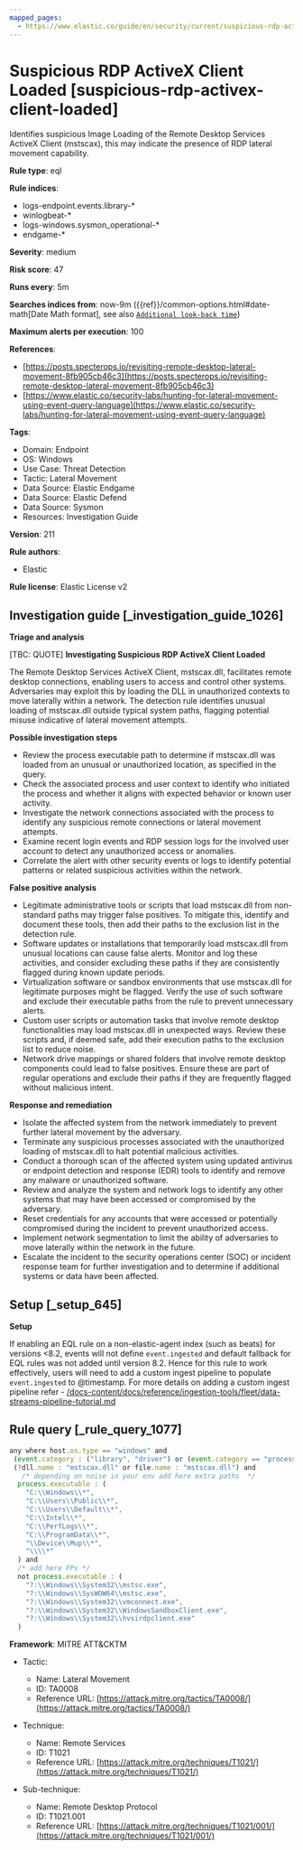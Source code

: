 ```yaml
---
mapped_pages:
  - https://www.elastic.co/guide/en/security/current/suspicious-rdp-activex-client-loaded.html
---
```


# Suspicious RDP ActiveX Client Loaded [suspicious-rdp-activex-client-loaded]

Identifies suspicious Image Loading of the Remote Desktop Services ActiveX Client (mstscax), this may indicate the presence of RDP lateral movement capability.

**Rule type**: eql

**Rule indices**:

* logs-endpoint.events.library-*
* winlogbeat-*
* logs-windows.sysmon_operational-*
* endgame-*

**Severity**: medium

**Risk score**: 47

**Runs every**: 5m

**Searches indices from**: now-9m ({{ref}}/common-options.html#date-math[Date Math format], see also [`Additional look-back time`](docs-content://solutions/security/detect-and-alert/create-detection-rule.md#rule-schedule))

**Maximum alerts per execution**: 100

**References**:

* [https://posts.specterops.io/revisiting-remote-desktop-lateral-movement-8fb905cb46c3](https://posts.specterops.io/revisiting-remote-desktop-lateral-movement-8fb905cb46c3)
* [https://www.elastic.co/security-labs/hunting-for-lateral-movement-using-event-query-language](https://www.elastic.co/security-labs/hunting-for-lateral-movement-using-event-query-language)

**Tags**:

* Domain: Endpoint
* OS: Windows
* Use Case: Threat Detection
* Tactic: Lateral Movement
* Data Source: Elastic Endgame
* Data Source: Elastic Defend
* Data Source: Sysmon
* Resources: Investigation Guide

**Version**: 211

**Rule authors**:

* Elastic

**Rule license**: Elastic License v2

## Investigation guide [_investigation_guide_1026]

**Triage and analysis**

[TBC: QUOTE]
**Investigating Suspicious RDP ActiveX Client Loaded**

The Remote Desktop Services ActiveX Client, mstscax.dll, facilitates remote desktop connections, enabling users to access and control other systems. Adversaries may exploit this by loading the DLL in unauthorized contexts to move laterally within a network. The detection rule identifies unusual loading of mstscax.dll outside typical system paths, flagging potential misuse indicative of lateral movement attempts.

**Possible investigation steps**

* Review the process executable path to determine if mstscax.dll was loaded from an unusual or unauthorized location, as specified in the query.
* Check the associated process and user context to identify who initiated the process and whether it aligns with expected behavior or known user activity.
* Investigate the network connections associated with the process to identify any suspicious remote connections or lateral movement attempts.
* Examine recent login events and RDP session logs for the involved user account to detect any unauthorized access or anomalies.
* Correlate the alert with other security events or logs to identify potential patterns or related suspicious activities within the network.

**False positive analysis**

* Legitimate administrative tools or scripts that load mstscax.dll from non-standard paths may trigger false positives. To mitigate this, identify and document these tools, then add their paths to the exclusion list in the detection rule.
* Software updates or installations that temporarily load mstscax.dll from unusual locations can cause false alerts. Monitor and log these activities, and consider excluding these paths if they are consistently flagged during known update periods.
* Virtualization software or sandbox environments that use mstscax.dll for legitimate purposes might be flagged. Verify the use of such software and exclude their executable paths from the rule to prevent unnecessary alerts.
* Custom user scripts or automation tasks that involve remote desktop functionalities may load mstscax.dll in unexpected ways. Review these scripts and, if deemed safe, add their execution paths to the exclusion list to reduce noise.
* Network drive mappings or shared folders that involve remote desktop components could lead to false positives. Ensure these are part of regular operations and exclude their paths if they are frequently flagged without malicious intent.

**Response and remediation**

* Isolate the affected system from the network immediately to prevent further lateral movement by the adversary.
* Terminate any suspicious processes associated with the unauthorized loading of mstscax.dll to halt potential malicious activities.
* Conduct a thorough scan of the affected system using updated antivirus or endpoint detection and response (EDR) tools to identify and remove any malware or unauthorized software.
* Review and analyze the system and network logs to identify any other systems that may have been accessed or compromised by the adversary.
* Reset credentials for any accounts that were accessed or potentially compromised during the incident to prevent unauthorized access.
* Implement network segmentation to limit the ability of adversaries to move laterally within the network in the future.
* Escalate the incident to the security operations center (SOC) or incident response team for further investigation and to determine if additional systems or data have been affected.


## Setup [_setup_645]

**Setup**

If enabling an EQL rule on a non-elastic-agent index (such as beats) for versions <8.2, events will not define `event.ingested` and default fallback for EQL rules was not added until version 8.2. Hence for this rule to work effectively, users will need to add a custom ingest pipeline to populate `event.ingested` to @timestamp. For more details on adding a custom ingest pipeline refer - [/docs-content/docs/reference/ingestion-tools/fleet/data-streams-pipeline-tutorial.md](docs-content://reference/ingestion-tools/fleet/data-streams-pipeline-tutorial.md)


## Rule query [_rule_query_1077]

```js
any where host.os.type == "windows" and
 (event.category : ("library", "driver") or (event.category == "process" and event.action : "Image loaded*")) and
 (?dll.name : "mstscax.dll" or file.name : "mstscax.dll") and
   /* depending on noise in your env add here extra paths  */
  process.executable : (
    "C:\\Windows\\*",
    "C:\\Users\\Public\\*",
    "C:\\Users\\Default\\*",
    "C:\\Intel\\*",
    "C:\\PerfLogs\\*",
    "C:\\ProgramData\\*",
    "\\Device\\Mup\\*",
    "\\\\*"
  ) and
  /* add here FPs */
  not process.executable : (
    "?:\\Windows\\System32\\mstsc.exe",
    "?:\\Windows\\SysWOW64\\mstsc.exe",
    "?:\\Windows\\System32\\vmconnect.exe",
    "?:\\Windows\\System32\\WindowsSandboxClient.exe",
    "?:\\Windows\\System32\\hvsirdpclient.exe"
  )
```

**Framework**: MITRE ATT&CKTM

* Tactic:

    * Name: Lateral Movement
    * ID: TA0008
    * Reference URL: [https://attack.mitre.org/tactics/TA0008/](https://attack.mitre.org/tactics/TA0008/)

* Technique:

    * Name: Remote Services
    * ID: T1021
    * Reference URL: [https://attack.mitre.org/techniques/T1021/](https://attack.mitre.org/techniques/T1021/)

* Sub-technique:

    * Name: Remote Desktop Protocol
    * ID: T1021.001
    * Reference URL: [https://attack.mitre.org/techniques/T1021/001/](https://attack.mitre.org/techniques/T1021/001/)



